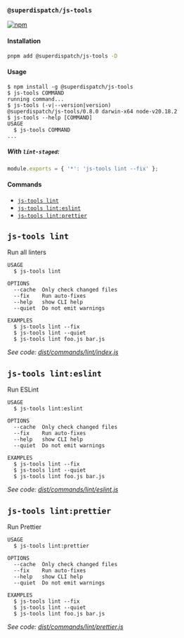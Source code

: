 ### `@superdispatch/js-tools`

[![npm](https://img.shields.io/npm/v/@superdispatch/js-tools)](https://www.npmjs.com/package/@superdispatch/js-tools)

#### Installation

```bash
pnpm add @superdispatch/js-tools -D
```

#### Usage

<!-- usage -->

```sh-session
$ npm install -g @superdispatch/js-tools
$ js-tools COMMAND
running command...
$ js-tools (-v|--version|version)
@superdispatch/js-tools/0.8.0 darwin-x64 node-v20.18.2
$ js-tools --help [COMMAND]
USAGE
  $ js-tools COMMAND
...
```

<!-- usagestop -->

##### With `lint-staged`:

```js
module.exports = { '*': 'js-tools lint --fix' };
```

#### Commands

<!-- commands -->

- [`js-tools lint`](#js-tools-lint)
- [`js-tools lint:eslint`](#js-tools-linteslint)
- [`js-tools lint:prettier`](#js-tools-lintprettier)

## `js-tools lint`

Run all linters

```
USAGE
  $ js-tools lint

OPTIONS
  --cache  Only check changed files
  --fix    Run auto-fixes
  --help   show CLI help
  --quiet  Do not emit warnings

EXAMPLES
  $ js-tools lint --fix
  $ js-tools lint --quiet
  $ js-tools lint foo.js bar.js
```

_See code: [dist/commands/lint/index.js](https://github.com/superdispatch/js-tools/blob/v0.8.0/dist/commands/lint/index.js)_

## `js-tools lint:eslint`

Run ESLint

```
USAGE
  $ js-tools lint:eslint

OPTIONS
  --cache  Only check changed files
  --fix    Run auto-fixes
  --help   show CLI help
  --quiet  Do not emit warnings

EXAMPLES
  $ js-tools lint --fix
  $ js-tools lint --quiet
  $ js-tools lint foo.js bar.js
```

_See code: [dist/commands/lint/eslint.js](https://github.com/superdispatch/js-tools/blob/v0.8.0/dist/commands/lint/eslint.js)_

## `js-tools lint:prettier`

Run Prettier

```
USAGE
  $ js-tools lint:prettier

OPTIONS
  --cache  Only check changed files
  --fix    Run auto-fixes
  --help   show CLI help
  --quiet  Do not emit warnings

EXAMPLES
  $ js-tools lint --fix
  $ js-tools lint --quiet
  $ js-tools lint foo.js bar.js
```

_See code: [dist/commands/lint/prettier.js](https://github.com/superdispatch/js-tools/blob/v0.8.0/dist/commands/lint/prettier.js)_

<!-- commandsstop -->

